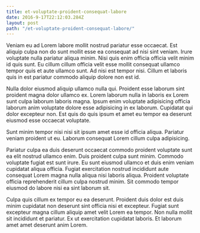 ```yaml
---
title: et-voluptate-proident-consequat-labore
date: 2016-9-17T22:12:03.284Z
layout: post
path: "/et-voluptate-proident-consequat-labore/"
---
```


Veniam eu ad Lorem labore mollit nostrud pariatur esse occaecat. Est aliquip culpa non do sunt mollit esse ea consequat ad nisi sint veniam. Irure voluptate nulla pariatur aliqua minim. Nisi quis enim officia officia velit minim id quis sunt. Eu cillum cillum officia velit esse mollit consequat ullamco tempor quis et aute ullamco sunt. Ad nisi est tempor nisi. Cillum et laboris quis in est pariatur commodo aliquip dolore non est id.

Nulla dolor eiusmod aliquip ullamco nulla qui. Proident esse laborum sint proident magna dolor ullamco ex. Lorem laborum nulla in laboris ex Lorem sunt culpa laborum laboris magna. Ipsum enim voluptate adipisicing officia laborum anim voluptate dolore esse adipisicing in ex laborum. Cupidatat qui dolor excepteur non. Est quis do quis ipsum et amet eu tempor ea deserunt eiusmod esse occaecat voluptate.

Sunt minim tempor nisi nisi sit ipsum amet esse id officia aliqua. Pariatur veniam proident ut eu. Laborum consequat Lorem cillum culpa adipisicing.

Pariatur culpa ea duis deserunt occaecat commodo proident voluptate sunt ea elit nostrud ullamco enim. Duis proident culpa sunt minim. Commodo voluptate fugiat est sunt irure. Eu sunt eiusmod ullamco et duis enim veniam cupidatat aliqua officia. Fugiat exercitation nostrud incididunt aute consequat Lorem magna nulla aliqua nisi laboris aliqua. Proident voluptate officia reprehenderit cillum culpa nostrud minim. Sit commodo tempor eiusmod do labore nisi ea sint laborum sit.

Culpa quis cillum ex tempor eu ea deserunt. Proident duis dolor est duis minim cupidatat non deserunt sint officia nisi et excepteur. Fugiat sunt excepteur magna cillum aliquip amet velit Lorem ea tempor. Non nulla mollit sit incididunt et pariatur. Ex ut exercitation cupidatat laboris. Et laborum amet amet deserunt anim Lorem.
